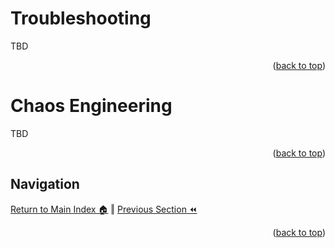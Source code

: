 Troubleshooting
=============
TBD
<p align="right">(<a href="#readme-top">back to top</a>)</p>

Chaos Engineering
=============
TBD
<p align="right">(<a href="#readme-top">back to top</a>)</p>

## Navigation
[Return to Main Index 🏠](../README.md) ‖
[Previous Section ⏪](./cost-management.md) 
<p align="right">(<a href="#readme-top">back to top</a>)</p>